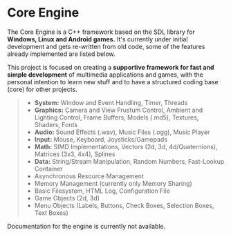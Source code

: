 # Core Engine

The Core Engine is a C++ framework based on the SDL library for **Windows, Linux and Android games.** It's currently under initial development and gets re-written from old code, some of the features already implemented are listed below.

This project is focused on creating a **supportive framework for fast and simple development** of multimedia applications and games, with the personal intention to learn new stuff and to have a structured coding base (core) for other projects.

> - **System:** Window and Event Handling, Timer, Threads 
> - **Graphics:** Camera and View Frustum Control, Ambient and Lighting Control, Frame Buffers, Models (.md5), Textures, Shaders, Fonts
> - **Audio:** Sound Effects (.wav), Music Files (.ogg), Music Player
> - **Input:** Mouse, Keyboard, Joysticks/Gamepads 
> - **Math:** SIMD Implementations, Vectors (2d, 3d, 4d/Quaternions), Matrices (3x3, 4x4), Splines
> - **Data:** String/Stream Manipulation, Random Numbers, Fast-Lookup Container
> - Asynchronous Resource Management
> - Memory Management (currently only Memory Sharing)
> - Basic Filesystem, HTML Log, Configuration File
> - Game Objects (2d, 3d)
> - Menu Objects (Labels, Buttons, Check Boxes, Selection Boxes, Text Boxes)

Documentation for the engine is currently not available.